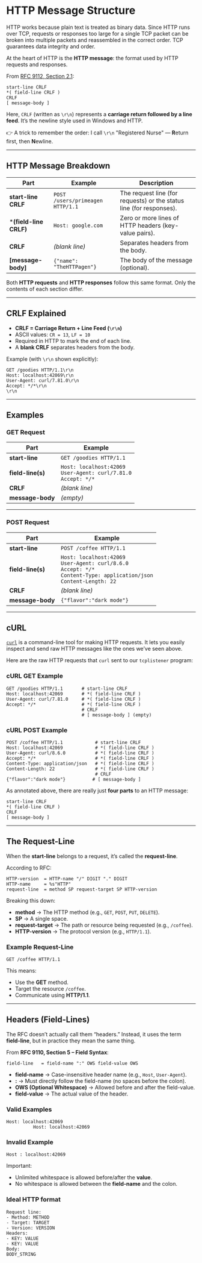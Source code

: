 # HTTP Message Structure

HTTP works because plain text is treated as binary data. Since HTTP runs over TCP, requests or responses too large for a single TCP packet can be broken into multiple packets and reassembled in the correct order. TCP guarantees data integrity and order.

At the heart of HTTP is the **HTTP message**: the format used by HTTP requests and responses.

From [RFC 9112, Section 2.1](https://www.rfc-editor.org/rfc/rfc9112#section-2.1):

```
start-line CRLF
*( field-line CRLF )
CRLF
[ message-body ]
```

Here, `CRLF` (written as `\r\n`) represents a **carriage return followed by a line feed**. It’s the newline style used in Windows and HTTP.

👉 A trick to remember the order: I call `\r\n` "Registered Nurse" — **R**eturn first, then **N**ewline.

---

## HTTP Message Breakdown

| Part                   | Example                          | Description                                                         |
| ---------------------- | -------------------------------- | ------------------------------------------------------------------- |
| **start-line CRLF**    | `POST /users/primeagen HTTP/1.1` | The request line (for requests) or the status line (for responses). |
| ***(field-line CRLF)** | `Host: google.com`               | Zero or more lines of HTTP headers (key-value pairs).               |
| **CRLF**               | *(blank line)*                   | Separates headers from the body.                                    |
| **[message-body]**     | `{"name": "TheHTTPagen"}`        | The body of the message (optional).                                 |

Both **HTTP requests** and **HTTP responses** follow this same format. Only the contents of each section differ.

---

## CRLF Explained

* **CRLF = Carriage Return + Line Feed (`\r\n`)**
* ASCII values: `CR = 13`, `LF = 10`
* Required in HTTP to mark the end of each line.
* A **blank CRLF** separates headers from the body.

Example (with `\r\n` shown explicitly):

```
GET /goodies HTTP/1.1\r\n
Host: localhost:42069\r\n
User-Agent: curl/7.81.0\r\n
Accept: */*\r\n
\r\n
```

---

## Examples

### GET Request

| Part              | Example                                                                 |
| ----------------- | ----------------------------------------------------------------------- |
| **start-line**    | `GET /goodies HTTP/1.1`                                                 |
| **field-line(s)** | `Host: localhost:42069` <br>`User-Agent: curl/7.81.0` <br>`Accept: */*` |
| **CRLF**          | *(blank line)*                                                          |
| **message-body**  | *(empty)*                                                               |

---

### POST Request

| Part              | Example                                                                                                                              |
| ----------------- | ------------------------------------------------------------------------------------------------------------------------------------ |
| **start-line**    | `POST /coffee HTTP/1.1`                                                                                                              |
| **field-line(s)** | `Host: localhost:42069` <br>`User-Agent: curl/8.6.0` <br>`Accept: */*` <br>`Content-Type: application/json` <br>`Content-Length: 22` |
| **CRLF**          | *(blank line)*                                                                                                                       |
| **message-body**  | `{"flavor":"dark mode"}`                                                                                                             |

---

## cURL

[`curl`](https://curl.se/) is a command-line tool for making HTTP requests. It lets you easily inspect and send raw HTTP messages like the ones we’ve seen above.

Here are the raw HTTP requests that `curl` sent to our `tcplistener` program:

### cURL GET Example

```http
GET /goodies HTTP/1.1       # start-line CRLF
Host: localhost:42069       # *( field-line CRLF )
User-Agent: curl/7.81.0     # *( field-line CRLF )
Accept: */*                 # *( field-line CRLF )
                            # CRLF
                            # [ message-body ] (empty)
```

### cURL POST Example

```http
POST /coffee HTTP/1.1            # start-line CRLF
Host: localhost:42069            # *( field-line CRLF )
User-Agent: curl/8.6.0           # *( field-line CRLF )
Accept: */*                      # *( field-line CRLF )
Content-Type: application/json   # *( field-line CRLF )
Content-Length: 22               # *( field-line CRLF )
                                 # CRLF
{"flavor":"dark mode"}          # [ message-body ]
```

As annotated above, there are really just **four parts** to an HTTP message:

```
start-line CRLF
*( field-line CRLF )
CRLF
[ message-body ]
```

---

## The Request-Line

When the **start-line** belongs to a request, it’s called the **request-line**.

According to RFC:

```
HTTP-version  = HTTP-name "/" DIGIT "." DIGIT
HTTP-name     = %s"HTTP"
request-line  = method SP request-target SP HTTP-version
```

Breaking this down:

* **method** → The HTTP method (e.g., `GET`, `POST`, `PUT`, `DELETE`).
* **SP** → A single space.
* **request-target** → The path or resource being requested (e.g., `/coffee`).
* **HTTP-version** → The protocol version (e.g., `HTTP/1.1`).

### Example Request-Line

```
GET /coffee HTTP/1.1
```

This means:

* Use the **GET** method.
* Target the resource `/coffee`.
* Communicate using **HTTP/1.1**.

---

## Headers (Field-Lines)

The RFC doesn’t actually call them “headers.” Instead, it uses the term **field-line**, but in practice they mean the same thing.

From **RFC 9110, Section 5 – Field Syntax**:

```
field-line   = field-name ":" OWS field-value OWS
```

* **field-name** → Case-insensitive header name (e.g., `Host`, `User-Agent`).
* **:** → Must directly follow the field-name (no spaces before the colon).
* **OWS (Optional Whitespace)** → Allowed before and after the field-value.
* **field-value** → The actual value of the header.

### Valid Examples

```
Host: localhost:42069
          Host: localhost:42069    
```

### Invalid Example

```
Host : localhost:42069
```

Important:

* Unlimited whitespace is allowed before/after the **value**.
* No whitespace is allowed between the **field-name** and the colon.

### Ideal HTTP format

```
Request line:
- Method: METHOD
- Target: TARGET
- Version: VERSION
Headers:
- KEY: VALUE
- KEY: VALUE
Body:
BODY_STRING

```
